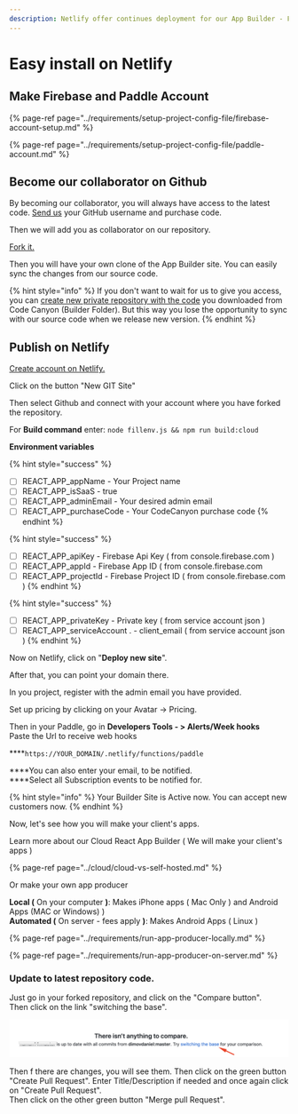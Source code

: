 ```yaml
---
description: Netlify offer continues deployment for our App Builder - For free.
---
```


# Easy install on Netlify

## Make Firebase and Paddle Account

{% page-ref page="../requirements/setup-project-config-file/firebase-account-setup.md" %}

{% page-ref page="../requirements/setup-project-config-file/paddle-account.md" %}

## Become our collaborator on Github

By  becoming our collaborator, you will always have access to the latest code. [Send us](https://help.mobidonia.com/#reactappbuilder) your GitHub username and purchase code. 

Then we will add you as collaborator on our repository.

[Fork it. ](https://help.github.com/en/github/getting-started-with-github/fork-a-repo)

Then you will have your own clone of the App Builder site. You can easily sync the changes from our source code.

{% hint style="info" %}
If you don't want to wait for us to give you access, you can [create new private repository with the code](https://www.softwarelab.it/2018/10/12/adding-an-existing-project-to-github-using-the-command-line/) you downloaded from Code Canyon \(Builder Folder\). But this way you lose the opportunity to sync with our source code when we release new version. 
{% endhint %}

## Publish on Netlify

[Create account on Netlify.](https://www.netlify.com/)

Click on the button "New GIT Site" 

Then select Github and connect with your account where you have forked the repository. 

For **Build command** enter: `node fillenv.js && npm run build:cloud`

**Environment variables**

{% hint style="success" %}
* [ ] REACT\_APP\_appName              - Your Project name
* [ ] REACT\_APP\_isSaaS                    - true
* [ ] REACT\_APP\_adminEmail           - Your desired admin email
* [ ] REACT\_APP\_purchaseCode      - Your CodeCanyon purchase code
{% endhint %}

{% hint style="success" %}
* [ ] REACT\_APP\_apiKey                    - Firebase Api Key \( from console.firebase.com \)
* [ ] REACT\_APP\_appId                      - Firebase App ID \( from console.firebase.com
* [ ] REACT\_APP\_projectId                - Firebase Project ID \( from console.firebase.com \)
{% endhint %}

{% hint style="success" %}
* [ ] REACT\_APP\_privateKey             - Private key \( from service account json \)
* [ ] REACT\_APP\_serviceAccount . - client\_email \( from service account json \)
{% endhint %}

Now on Netlify, click on "**Deploy new site**". 

After that, you can point your domain there. 

In you project, register with the admin email you have provided. 

Set up pricing by clicking on your Avatar -&gt; Pricing. 

Then in your Paddle, go in **Developers Tools - &gt; Alerts/Week hooks**  
Paste the Url to receive web hooks   
  
****`https://YOUR_DOMAIN/.netlify/functions/paddle`  
  
****You can also enter your email, to be notified.  
****Select all Subscription events to be notified for.

{% hint style="info" %}
Your Builder Site is Active now. You can accept new customers now.
{% endhint %}

Now, let's see how you will make your client's apps. 

Learn more about our Cloud React App Builder \( We will make your client's apps \)

{% page-ref page="../cloud/cloud-vs-self-hosted.md" %}

Or make your own app producer 

**Local \(** On your computer **\)**: Makes iPhone apps \( Mac Only \) and Android Apps \(MAC or Windows\) \)   
**Automated \(** On server - fees apply **\)**: Makes Android Apps \( Linux  \)

{% page-ref page="../requirements/run-app-producer-locally.md" %}

{% page-ref page="../requirements/run-app-producer-on-server.md" %}



### Update to latest repository code.

Just go in your forked repository, and click on the "Compare button".    
Then click on the link "switching the base".

![](../.gitbook/assets/switch.png)

Then f there are changes, you will see them. Then click on the  green button "Create Pull Request". Enter Title/Description if needed and once again click on "Create Pull Request".  
Then click on the other green button "Merge pull Request".



